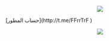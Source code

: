 
<p align="center"><img src="https://i0.wp.com/images.hive.blog/DQmZgGvu6YXrMNyDb4wVURLV14WNNSYs58R1kY64HNMSmCL/hive-didver1.gif"></p>
[حساب المطور](http://t.me/FFrrTrF )


<p align="center"><img src="https://i0.wp.com/images.hive.blog/DQmZgGvu6YXrMNyDb4wVURLV14WNNSYs58R1kY64HNMSmCL/hive-didver1.gif"></p>
